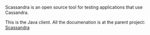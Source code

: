 Scassandra is an open source tool for testing applications that use Cassandra.

This is the Java client. All the documenation is at the parent project: [Scassandra](www.scassandra.org)

